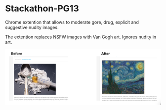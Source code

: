 # Stackathon-PG13

Chrome extention that allows to moderate gore, drug, explicit and suggestive nudity images. 

The extention replaces NSFW images with Van Gogh art. Ignores nudity in art.

![Demo](https://github.com/trekhleb123/stackathon-pg13/blob/master/images/Screen%20Shot%202020-06-01%20at%2011.17.23.png)

